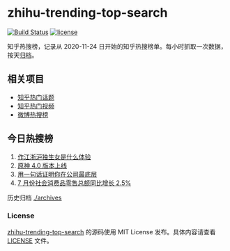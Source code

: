# zhihu-trending-top-search

[![Build Status](https://github.com/justjavac/zhihu-trending-top-search/workflows/ci/badge.svg?branch=main)](https://github.com/justjavac/zhihu-trending-top-search/actions)
[![license](https://img.shields.io/github/license/justjavac/zhihu-trending-top-search)](https://github.com/justjavac/zhihu-trending-top-search/blob/main/LICENSE)

知乎热搜榜，记录从 2020-11-24 日开始的知乎热搜榜单。每小时抓取一次数据，按天[归档](./archives)。

## 相关项目

- [知乎热门话题](https://github.com/justjavac/zhihu-trending-hot-questions)
- [知乎热门视频](https://github.com/justjavac/zhihu-trending-hot-video)
- [微博热搜榜](https://github.com/justjavac/weibo-trending-hot-search)

## 今日热搜榜

<!-- BEGIN -->
<!-- 最后更新时间 Wed Aug 16 2023 16:08:58 GMT+0800 (China Standard Time) -->

1. [作江浙沪独生女是什么体验](https://www.zhihu.com/search?q=%E4%BD%9C%E6%B1%9F%E6%B5%99%E6%B2%AA%E7%8B%AC%E7%94%9F%E5%A5%B3%E6%98%AF%E4%BB%80%E4%B9%88%E4%BD%93%E9%AA%8C)
1. [原神 4.0 版本上线](https://www.zhihu.com/search?q=%E5%8E%9F%E7%A5%9E%204.0%20%E7%89%88%E6%9C%AC%E4%B8%8A%E7%BA%BF)
1. [用一句话证明你在公司最底层](https://www.zhihu.com/search?q=%E7%94%A8%E4%B8%80%E5%8F%A5%E8%AF%9D%E8%AF%81%E6%98%8E%E4%BD%A0%E5%9C%A8%E5%85%AC%E5%8F%B8%E6%9C%80%E5%BA%95%E5%B1%82)
1. [7 月份社会消费品零售总额同比增长 2.5%](https://www.zhihu.com/search?q=7%20%E6%9C%88%E4%BB%BD%E7%A4%BE%E4%BC%9A%E6%B6%88%E8%B4%B9%E5%93%81%E9%9B%B6%E5%94%AE%E6%80%BB%E9%A2%9D%E5%90%8C%E6%AF%94%E5%A2%9E%E9%95%BF%202.5%25)

<!-- END -->

历史归档 [./archives](./archives)

### License

[zhihu-trending-top-search](https://github.com/justjavac/zhihu-trending-top-search) 的源码使用 MIT License
发布。具体内容请查看 [LICENSE](./LICENSE) 文件。
